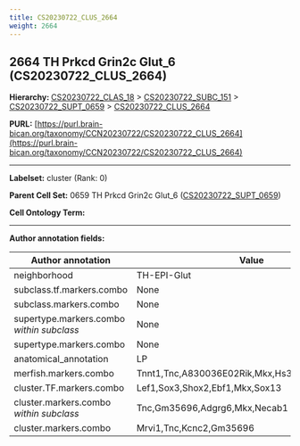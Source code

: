 ```yaml
---
title: CS20230722_CLUS_2664
weight: 2664
---
```

## 2664 TH Prkcd Grin2c Glut_6 (CS20230722_CLUS_2664)
<b>Hierarchy: </b>
[CS20230722_CLAS_18](../CS20230722_CLAS_18) >
[CS20230722_SUBC_151](../CS20230722_SUBC_151) >
[CS20230722_SUPT_0659](../CS20230722_SUPT_0659) >
[CS20230722_CLUS_2664](../CS20230722_CLUS_2664)

**PURL:** [https://purl.brain-bican.org/taxonomy/CCN20230722/CS20230722_CLUS_2664](https://purl.brain-bican.org/taxonomy/CCN20230722/CS20230722_CLUS_2664)

---


**Labelset:** cluster (Rank: 0)

**Parent Cell Set:** 0659 TH Prkcd Grin2c Glut_6 ([CS20230722_SUPT_0659](../CS20230722_SUPT_0659))



**Cell Ontology Term:** 

[MARKER GENES.]: #


---

[TRANSFERRED ANNOTATIONS.]: #


[AUTHOR ANNOTATION FIELDS.]: #


**Author annotation fields:**

| Author annotation | Value |
|-------------------|-------|
|neighborhood|TH-EPI-Glut|
|subclass.tf.markers.combo|None|
|subclass.markers.combo|None|
|supertype.markers.combo _within subclass_|None|
|supertype.markers.combo|None|
|anatomical_annotation|LP|
|merfish.markers.combo|Tnnt1,Tnc,A830036E02Rik,Mkx,Hs3st4,Necab1,Gpc3|
|cluster.TF.markers.combo|Lef1,Sox3,Shox2,Ebf1,Mkx,Sox13|
|cluster.markers.combo _within subclass_|Tnc,Gm35696,Adgrg6,Mkx,Necab1|
|cluster.markers.combo|Mrvi1,Tnc,Kcnc2,Gm35696|
